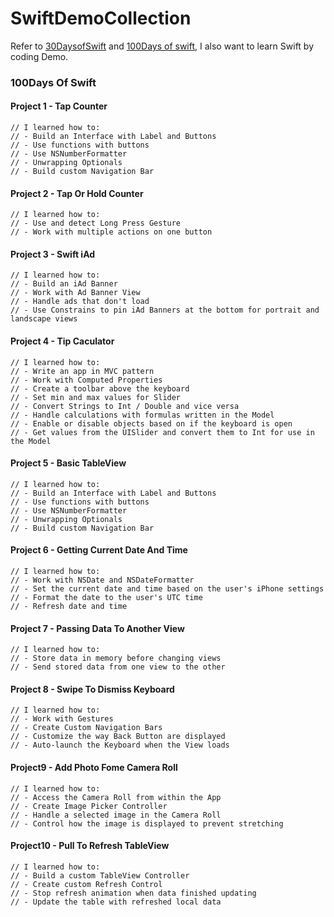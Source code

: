 # SwiftDemoCollection
Refer to [30DaysofSwift](https://github.com/allenwong/30DaysofSwift) and [100Days of swift](http://samvlu.com/), I also want to learn Swift by coding Demo.

### 100Days Of Swift
#### Project 1 - Tap Counter
```
// I learned how to:
// - Build an Interface with Label and Buttons
// - Use functions with buttons
// - Use NSNumberFormatter
// - Unwrapping Optionals
// - Build custom Navigation Bar
```

#### Project 2 - Tap Or Hold Counter
```
// I learned how to:
// - Use and detect Long Press Gesture
// - Work with multiple actions on one button
```

#### Project 3 - Swift iAd
```
// I learned how to:
// - Build an iAd Banner
// - Work with Ad Banner View
// - Handle ads that don't load
// - Use Constrains to pin iAd Banners at the bottom for portrait and landscape views
```
#### Project 4 - Tip Caculator
```
// I learned how to:
// - Write an app in MVC pattern
// - Work with Computed Properties
// - Create a toolbar above the keyboard
// - Set min and max values for Slider
// - Convert Strings to Int / Double and vice versa
// - Handle calculations with formulas written in the Model
// - Enable or disable objects based on if the keyboard is open
// - Get values from the UISlider and convert them to Int for use in the Model
```

#### Project 5 - Basic TableView
```
// I learned how to:
// - Build an Interface with Label and Buttons
// - Use functions with buttons
// - Use NSNumberFormatter
// - Unwrapping Optionals
// - Build custom Navigation Bar
```

#### Project 6 - Getting Current Date And Time
```
// I learned how to:
// - Work with NSDate and NSDateFormatter
// - Set the current date and time based on the user's iPhone settings
// - Format the date to the user's UTC time
// - Refresh date and time
```
#### Project 7 - Passing Data To Another View
```
// I learned how to:
// - Store data in memory before changing views
// - Send stored data from one view to the other
```

#### Project 8 - Swipe To Dismiss Keyboard
```
// I learned how to:
// - Work with Gestures
// - Create Custom Navigation Bars
// - Customize the way Back Button are displayed
// - Auto-launch the Keyboard when the View loads
```

#### Project9 - Add Photo Fome Camera Roll
```
// I learned how to:
// - Access the Camera Roll from within the App
// - Create Image Picker Controller
// - Handle a selected image in the Camera Roll
// - Control how the image is displayed to prevent stretching
```

#### Project10 - Pull To Refresh TableView
```
// I learned how to:
// - Build a custom TableView Controller
// - Create custom Refresh Control
// - Stop refresh animation when data finished updating
// - Update the table with refreshed local data
```